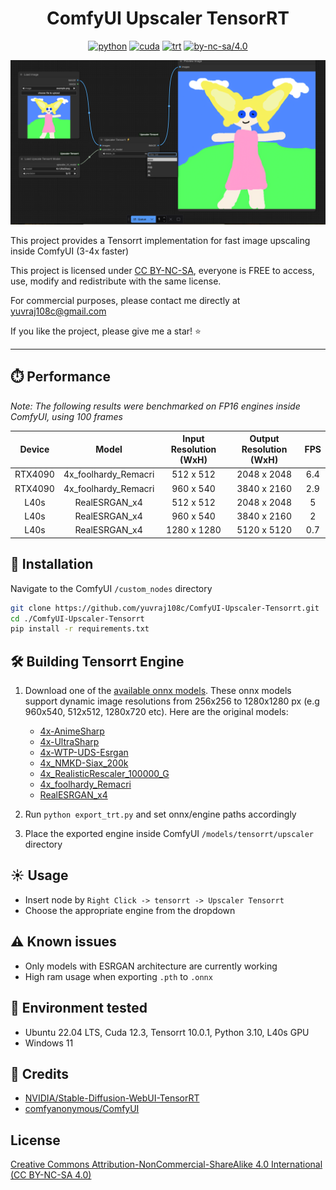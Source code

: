 <div align="center">

# ComfyUI Upscaler TensorRT

[![python](https://img.shields.io/badge/python-3.10.12-green)](https://www.python.org/downloads/release/python-31012/)
[![cuda](https://img.shields.io/badge/cuda-12.3-green)](https://developer.nvidia.com/cuda-downloads)
[![trt](https://img.shields.io/badge/TRT-10.0-green)](https://developer.nvidia.com/tensorrt)
[![by-nc-sa/4.0](https://img.shields.io/badge/license-CC--BY--NC--SA--4.0-lightgrey)](https://creativecommons.org/licenses/by-nc-sa/4.0/deed.en)

</div>

<p align="center">
  <img src="assets/node.PNG" />

</p>

This project provides a Tensorrt implementation for fast image upscaling inside ComfyUI (3-4x faster)

This project is licensed under [CC BY-NC-SA](https://creativecommons.org/licenses/by-nc-sa/4.0/), everyone is FREE to access, use, modify and redistribute with the same license.

For commercial purposes, please contact me directly at yuvraj108c@gmail.com

If you like the project, please give me a star! ⭐

---

## ⏱️ Performance

_Note: The following results were benchmarked on FP16 engines inside ComfyUI, using 100 frames_

| Device |     Model     | Input Resolution (WxH) | Output Resolution (WxH) | FPS |
| :----: | :-----------: | :--------------------: | :---------------------: | :-: |
|  RTX4090  | 4x_foolhardy_Remacri |       512 x 512        |       2048 x 2048       |  6.4  |
|  RTX4090  | 4x_foolhardy_Remacri |       960 x 540        |       3840 x 2160       |  2.9  |
|  L40s  | RealESRGAN_x4 |       512 x 512        |       2048 x 2048       |  5  |
|  L40s  | RealESRGAN_x4 |       960 x 540        |       3840 x 2160       |  2  |
|  L40s  | RealESRGAN_x4 |      1280 x 1280       |       5120 x 5120       | 0.7 |

## 🚀 Installation

Navigate to the ComfyUI `/custom_nodes` directory

```bash
git clone https://github.com/yuvraj108c/ComfyUI-Upscaler-Tensorrt.git
cd ./ComfyUI-Upscaler-Tensorrt
pip install -r requirements.txt
```

## 🛠️ Building Tensorrt Engine

1. Download one of the [available onnx models](https://huggingface.co/yuvraj108c/ComfyUI-Upscaler-Onnx/tree/main). These onnx models support dynamic image resolutions from 256x256 to 1280x1280 px (e.g 960x540, 512x512, 1280x720 etc). Here are the original models:

   - [4x-AnimeSharp](https://openmodeldb.info/models/4x-AnimeSharp)
   - [4x-UltraSharp](https://openmodeldb.info/models/4x-UltraSharp)
   - [4x-WTP-UDS-Esrgan](https://openmodeldb.info/models/4x-WTP-UDS-Esrgan)
   - [4x_NMKD-Siax_200k](https://openmodeldb.info/models/4x-NMKD-Siax-CX)
   - [4x_RealisticRescaler_100000_G](https://openmodeldb.info/models/4x-RealisticRescaler)
   - [4x_foolhardy_Remacri](https://openmodeldb.info/models/4x-Remacri)
   - [RealESRGAN_x4](https://openmodeldb.info/models/4x-realesrgan-x4plus)

2. Run `python export_trt.py` and set onnx/engine paths accordingly
3. Place the exported engine inside ComfyUI `/models/tensorrt/upscaler` directory

## ☀️ Usage

- Insert node by `Right Click -> tensorrt -> Upscaler Tensorrt`
- Choose the appropriate engine from the dropdown

## ⚠️ Known issues

- Only models with ESRGAN architecture are currently working
- High ram usage when exporting `.pth` to `.onnx`

## 🤖 Environment tested

- Ubuntu 22.04 LTS, Cuda 12.3, Tensorrt 10.0.1, Python 3.10, L40s GPU
- Windows 11

## 👏 Credits

- [NVIDIA/Stable-Diffusion-WebUI-TensorRT](https://github.com/NVIDIA/Stable-Diffusion-WebUI-TensorRT)
- [comfyanonymous/ComfyUI](https://github.com/comfyanonymous/ComfyUI)

## License

[Creative Commons Attribution-NonCommercial-ShareAlike 4.0 International (CC BY-NC-SA 4.0)](https://creativecommons.org/licenses/by-nc-sa/4.0/)
